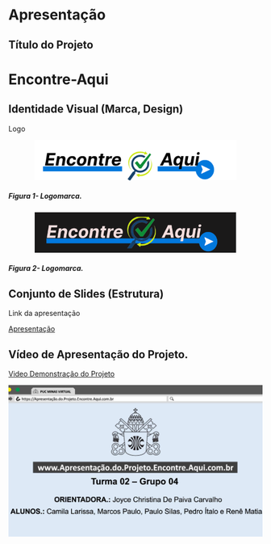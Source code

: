 # Apresentação

## Título do Projeto

# Encontre-Aqui

## Identidade Visual (Marca, Design)

<p>Logo</p>
<p align="center"> 
  <img src="../src/assets/images/logo-site/logo.png" width="400">
</p>

##### _Figura 1- Logomarca._

<p align="center"> 
  <img src="../src/assets/images/logo-site/logo2.png" width="400">
</p>

##### _Figura 2- Logomarca._

## Conjunto de Slides (Estrutura)

<p>Link da apresentação</p>

<a href="../presentation/Apresentação.pdf">Apresentação</a>

## Vídeo de Apresentação do Projeto.

<p align="center">

[Video Demonstração do Projeto](https://github.com/ICEI-PUC-Minas-PMV-ADS/pmv-ads-2022-2-e1-proj-web-t2-encontre-aqui/blob/4447f5a69dcafd1f03a815c6ab9d421c9c65ccc4/presentation/Sistema-Encontre.mp4)

</p>

[![Watch the video](../docs/img/Apresentacao.PNG)](https://github.com/ICEI-PUC-Minas-PMV-ADS/pmv-ads-2022-2-e1-proj-web-t2-encontre-aqui/blob/4447f5a69dcafd1f03a815c6ab9d421c9c65ccc4/presentation/Sistema-Encontre.mp4)
